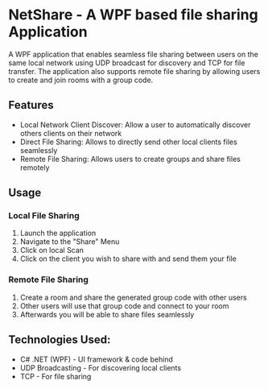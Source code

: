 # NetShare - A WPF based file sharing Application
A WPF application that enables seamless file sharing between users on the same local network using UDP broadcast for discovery and TCP for file transfer. The application also supports remote file sharing by allowing users to create and join rooms with a group code.

## Features
* Local Network Client Discover: Allow a user to automatically discover others clients on their network
* Direct File Sharing: Allows to directly send other local clients files seamlessly
* Remote File Sharing: Allows users to create groups and share files remotely

## Usage
### Local File Sharing
1. Launch the application
2. Navigate to the "Share" Menu
3. Click on local Scan
4. Click on the client you wish to share with and send them your file

### Remote File Sharing
1. Create a room and share the generated group code with other users
2. Other users will use that group code and connect to your room
3. Afterwards you will be able to share files seamlessly

## Technologies Used:
* C# .NET (WPF) - UI framework & code behind
* UDP Broadcasting - For discovering local clients
* TCP - For file sharing
